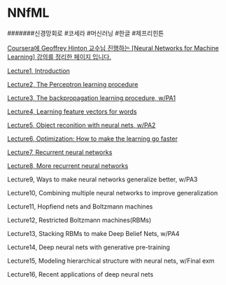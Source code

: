 # NNfML
#######신경망회로 #코세라 #머신러닝 #한글 #제프리힌튼

<u>Coursera에 Geoffrey Hinton 교수님 진행하는 [Neural Networks for Machine Learning] 강의를 정리한 페이지 입니다.</u>


<a href="https://rawgit.com/notyetend/NNfML/master/notes/Neural_Networks_Lecture1.html">Lecture1, Introduction</a>

<a href="https://rawgit.com/notyetend/NNfML/master/notes/Neural_Networks_Lecture2.html">Lecture2, The Perceptron learning procedure</a>

<a href="https://rawgit.com/notyetend/NNfML/master/notes/Neural_Networks_Lecture3.html">Lecture3, The backpropagation learning procedure, w/PA1</a>

<a href="https://rawgit.com/notyetend/NNfML/master/notes/Neural_Networks_Lecture4.html">Lecture4, Learning feature vectors for words</a>

<a href="https://rawgit.com/notyetend/NNfML/master/notes/Neural_Networks_Lecture5.html">Lecture5, Object reconition with neural nets, w/PA2</a>

<a href="https://rawgit.com/notyetend/NNfML/master/notes/Neural_Networks_Lecture6.html">Lecture6, Optimization: How to make the learning go faster</a>

<a href="https://rawgit.com/notyetend/NNfML/master/notes/Neural_Networks_Lecture7.html">Lecture7, Recurrent neural networks</a>

<a href="https://rawgit.com/notyetend/NNfML/master/notes/Neural_Networks_Lecture8.html">Lecture8, More recurrent neural networks</a>

Lecture9, Ways to make neural networks generalize better, w/PA3

Lecture10, Combining multiple neural networks to improve generalization

Lecture11, Hopfiend nets and Boltzmann machines

Lecture12, Restricted Boltzmann machines(RBMs)

Lecture13, Stacking RBMs to make Deep Belief Nets, w/PA4

Lecture14, Deep neural nets with generative pre-training

Lecture15, Modeling hierarchical structure with neural nets, w/Final exm

Lecture16, Recent applications of deep neural nets
